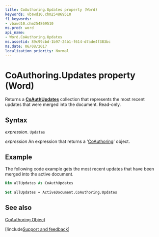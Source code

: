 ```yaml
---
title: CoAuthoring.Updates property (Word)
keywords: vbawd10.chm254869510
f1_keywords:
- vbawd10.chm254869510
ms.prod: word
api_name:
- Word.CoAuthoring.Updates
ms.assetid: 89c99cbd-1b97-24b1-f614-d7ade4f383bc
ms.date: 06/08/2017
localization_priority: Normal
---
```



# CoAuthoring.Updates property (Word)

Returns a  **[CoAuthUpdates](overview/Word.md)** collection that represents the most recent updates that were merged into the document. Read-only.


## Syntax

_expression_. `Updates`

 _expression_ An expression that returns a '[CoAuthoring](Word.CoAuthoring.md)' object.


## Example

The following code example gets the most recent updates that have been merged into the active document.


```vb
Dim allUpdates As CoAuthUpdates 
 
Set allUpdates = ActiveDocument.CoAuthoring.Updates
```


## See also


[CoAuthoring Object](Word.CoAuthoring.md)

[!include[Support and feedback](~/includes/feedback-boilerplate.md)]